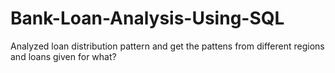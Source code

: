 # Bank-Loan-Analysis-Using-SQL
Analyzed loan distribution pattern and get the pattens from different regions and loans given for what?
